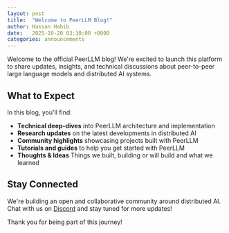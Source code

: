 ```yaml
---
layout: post
title:  "Welcome to PeerLLM Blog!"
author: Hassan Habib
date:   2025-10-20 03:30:00 +0000
categories: announcements
---
```


Welcome to the official PeerLLM blog! We're excited to launch this platform to share updates, insights, and technical discussions about peer-to-peer large language models and distributed AI systems.

## What to Expect

In this blog, you'll find:

- **Technical deep-dives** into PeerLLM architecture and implementation
- **Research updates** on the latest developments in distributed AI
- **Community highlights** showcasing projects built with PeerLLM
- **Tutorials and guides** to help you get started with PeerLLM
- **Thoughts & Ideas** Things we built, building or will build and what we learned

## Stay Connected

We're building an open and collaborative community around distributed AI. Chat with us on [Discord](https://discord.com/invite/vdPZ7hS52X) and stay tuned for more updates!

Thank you for being part of this journey!
